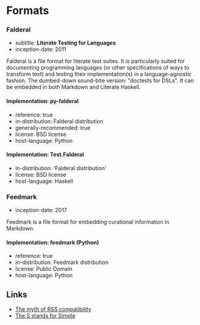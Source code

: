 Formats
=======


### Falderal

*   subtitle: **Literate Testing for Languages**
*   inception-date: 2011

Falderal is a file format for literate test suites.  It is particularly
suited for documenting programming languages (or other specifications of
ways to transform text) and testing their implementation(s) in a
language-agnostic fashion.  The dumbed-down sound-bite version:
"doctests for DSLs".  It can be embedded in both Markdown and Literate
Haskell.

#### Implementation: py-falderal

*   reference: true
*   in-distribution: Falderal distribution
*   generally-recommended: true
*   license: BSD license
*   host-language: Python

#### Implementation: Test.Falderal

*   in-distribution: 'Falderal distribution'
*   license: BSD license
*   host-language: Haskell

### Feedmark

*   inception-date: 2017

Feedmark is a file format for embedding curational information in Markdown.

#### Implementation: feedmark (Python)

*   reference: true
*   in-distribution: Feedmark distribution
*   license: Public Domain
*   host-language: Python

Links
-----

*   [The myth of RSS compatibility](http://diveintomark.org/archives/2004/02/04/incompatible-rss)
*   [The S stands for Simple](http://72.249.21.88/nonintersecting/2006/11/15/the-s-stands-for-simple/)
